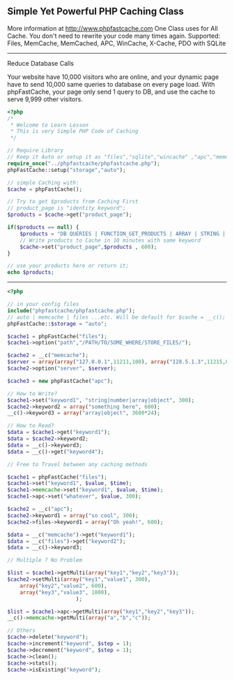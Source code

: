 Simple Yet Powerful PHP Caching Class
---------------------------
More information at http://www.phpfastcache.com
One Class uses for All Cache. You don't need to rewrite your code many times again.
Supported: Files, MemCache, MemCached, APC, WinCache, X-Cache, PDO with SQLite

---------------------------
Reduce Database Calls

Your website have 10,000 visitors who are online, and your dynamic page have to send 10,000 same queries to database on every page load.
With phpFastCache, your page only send 1 query to DB, and use the cache to serve 9,999 other visitors.

```php
<?php
/*
 * Welcome to Learn Lesson
 * This is very Simple PHP Code of Caching
 */

// Require Library
// Keep it Auto or setup it as "files","sqlite","wincache" ,"apc","memcache","memcached", "xcache"
require_once("../phpfastcache/phpfastcache.php");
phpFastCache::setup("storage","auto");

// simple Caching with:
$cache = phpFastCache();

// Try to get $products from Caching First
// product_page is "identity keyword";
$products = $cache->get("product_page");

if($products == null) {
    $products = "DB QUERIES | FUNCTION_GET_PRODUCTS | ARRAY | STRING | OBJECTS";
    // Write products to Cache in 10 minutes with same keyword
    $cache->set("product_page",$products , 600);
}

// use your products here or return it;
echo $products;
```
---------------------------
```php
<?php

// in your config files
include("phpfastcache/phpfastcache.php");
// auto | memcache | files ...etc. Will be default for $cache = __c();
phpFastCache::$storage = "auto";

$cache1 = phpFastCache("files");
$cache1->option("path","/PATH/TO/SOME_WHERE/STORE_FILES/");

$cache2 = __c("memcache");
$server = array(array("127.0.0.1",11211,100), array("128.5.1.3",11215,80));
$cache2->option("server", $server);

$cache3 = new phpFastCache("apc");

// How to Write?
$cache1->set("keyword1", "string|number|array|object", 300);
$cache2->keyword2 = array("something here", 600);
__c()->keyword3 = array("array|object", 3600*24);

// How to Read?
$data = $cache1->get("keyword1");
$data = $cache2->keyword2;
$data = __c()->keyword3;
$data = __c()->get("keyword4");

// Free to Travel between any caching methods

$cache1 = phpFastCache("files");
$cache1->set("keyword1", $value, $time);
$cache1->memcache->set("keyword1", $value, $time);
$cache1->apc->set("whatever", $value, 300);

$cache2 = __c("apc");
$cache2->keyword1 = array("so cool", 300);
$cache2->files->keyword1 = array("Oh yeah!", 600);

$data = __c("memcache")->get("keyword1");
$data = __c("files")->get("keyword2");
$data = __c()->keyword3;

// Multiple ? No Problem

$list = $cache1->getMulti(array("key1","key2","key3"));
$cache2->setMulti(array("key1","value1", 300),
    array("key2","value2", 600),
    array("key3","value3", 1800),
                      );

$list = $cache1->apc->getMulti(array("key1","key2","key3"));
__c()->memcache->getMulti(array("a","b","c"));

// Others
$cache->delete("keyword");
$cache->increment("keyword", $step = 1);
$cache->decrement("keyword", $step = 1);
$cache->clean();
$cache->stats();
$cache->isExisting("keyword");
````